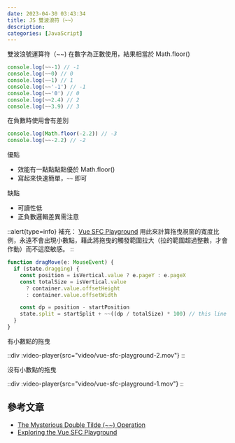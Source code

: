 ```yaml
---
date: 2023-04-30 03:43:34
title: JS 雙波浪符（~~）
description:
categories: [JavaScript]
---
```


雙波浪號運算符（~~)  在數字為正數使用，結果相當於 Math.floor()

```js
console.log(~~-1) // -1
console.log(~~0) // 0
console.log(~~1) // 1
console.log(~~'-1') // -1
console.log(~~'0') // 0
console.log(~~2.4) // 2
console.log(~~3.9) // 3
```

在負數時使用會有差別

```js
console.log(Math.floor(-2.2)) // -3
console.log(~~-2.2) // -2
```

優點

- 效能有一點點點點優於 Math.floor()
- 寫起來快速簡單，`~~` 即可

缺點

- 可讀性低
- 正負數邏輯差異需注意

::alert{type=info}
補充： [Vue SFC Playground](https://github.com/vuejs/repl/blob/main/src/SplitPane.vue#L40) 用此來計算拖曳視窗的寬度比例，永遠不會出現小數點，藉此將拖曳的觸發範圍拉大（拉的範圍超過整數，才會作動）而不這麼敏感。
::

```ts
function dragMove(e: MouseEvent) {
  if (state.dragging) {
    const position = isVertical.value ? e.pageY : e.pageX
    const totalSize = isVertical.value
      ? container.value.offsetHeight
      : container.value.offsetWidth

    const dp = position - startPosition
    state.split = startSplit + ~~((dp / totalSize) * 100) // this line
  }
}
```

有小數點的拖曳

::div
  :video-player{src="video/vue-sfc-playground-2.mov"}
::

沒有小數點的拖曳

::div
  :video-player{src="video/vue-sfc-playground-1.mov"}
::

## 參考文章

- [The Mysterious Double Tilde (~~) Operation](https://dev.to/asadm/the-mysterious-double-tilde-operation-mih)
- [Exploring the Vue SFC Playground](https://www.youtube.com/watch?v=CcDWPyA6dwU)
